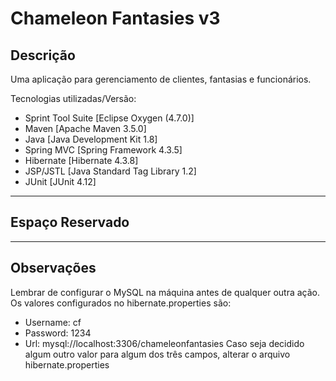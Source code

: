 # Chameleon Fantasies v3

## Descrição
Uma aplicação para gerenciamento de clientes, fantasias e funcionários.

Tecnologias utilizadas/Versão: 
 * Sprint Tool Suite [Eclipse Oxygen (4.7.0)]
 * Maven [Apache Maven 3.5.0]
 * Java [Java Development Kit 1.8]
 * Spring MVC [Spring Framework 4.3.5]
 * Hibernate [Hibernate 4.3.8]
 * JSP/JSTL [Java Standard Tag Library 1.2]
 * JUnit [JUnit 4.12]

---
## Espaço Reservado

---
## Observações

Lembrar de configurar o MySQL na máquina antes de qualquer outra ação. Os valores configurados no hibernate.properties são:
 * Username: cf
 * Password: 1234
 * Url: mysql://localhost:3306/chameleonfantasies
Caso seja decidido algum outro valor para algum dos três campos, alterar o arquivo hibernate.properties